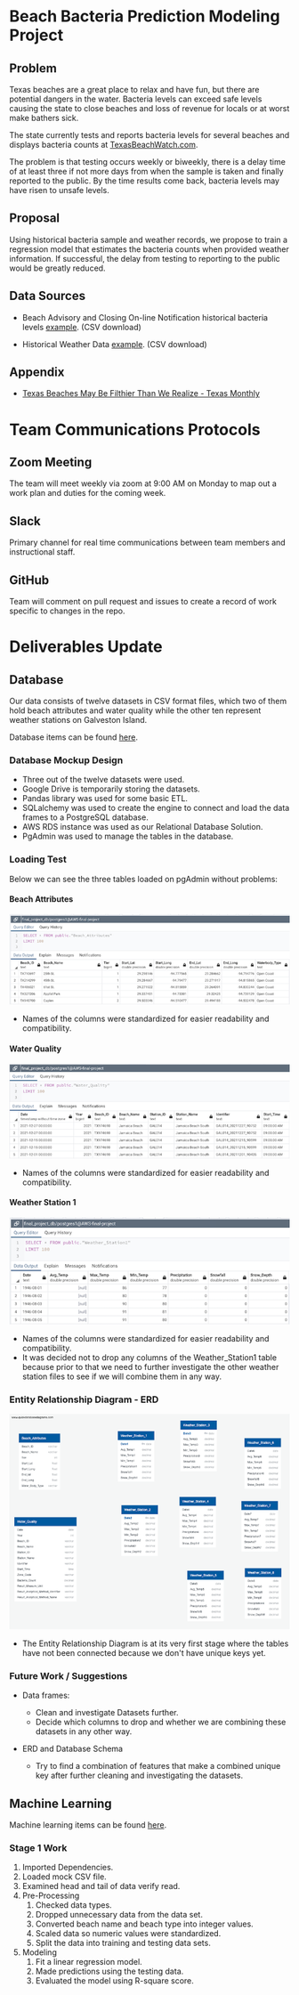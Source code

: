# Beach Bacteria Prediction Modeling Project

## Problem

Texas beaches are a great place to relax and have fun, but there are potential dangers in the water. Bacteria levels can exceed safe levels causing the state to close beaches and loss of revenue for locals or at worst make bathers sick. 

The state currently tests and reports bacteria levels for several beaches and displays bacteria counts at [TexasBeachWatch.com](https://cgis.glo.texas.gov/Beachwatch/#).

The problem is that testing occurs weekly or biweekly, there is a delay time of at least three if not more days from when the sample is taken and finally reported to the public. By the time results come back, bacteria levels may have risen to unsafe levels.

## Proposal

Using historical bacteria sample and weather records, we propose to train a regression model that estimates the bacteria counts when provided weather information. If successful, the delay from testing to reporting to the public would be greatly reduced.

## Data Sources

- Beach Advisory and Closing On-line Notification historical bacteria levels [example](https://beacon.epa.gov/ords/beacon2/f?p=121:38:16858900653526::::). (CSV download)

- Historical Weather Data [example](https://www.ncei.noaa.gov/access/past-weather/Galveston%2C%20Texas). (CSV download)

## Appendix

- [Texas Beaches May Be Filthier Than We Realize - Texas Monthly](https://www.texasmonthly.com/news-politics/texas-beaches-filthy-feces-testing/)

# Team Communications Protocols

## Zoom Meeting
The team will meet weekly via zoom at 9:00 AM on Monday to map out a work plan and duties for the coming week.

## Slack
Primary channel for real time communications between team members and instructional staff.

## GitHub
Team will comment on pull request and issues to create a record of work specific to changes in the repo.

# Deliverables Update

## Database

Our data consists of twelve datasets in CSV format files, which two of them hold beach attributes and water quality while the other ten represent weather stations on Galveston Island.

Database items can be found [here](Database).

### Database Mockup Design

- Three out of the twelve datasets were used.
- Google Drive is temporarily storing the datasets.
- Pandas library was used for some basic ETL.
- SQLalchemy was used to create the engine to connect and load the data frames to a PostgreSQL database.
- AWS RDS instance was used as our Relational Database Solution.
- PgAdmin was used to manage the tables in the database.

### Loading Test

Below we can see the three tables loaded on pgAdmin without problems:

#### **Beach Attributes**

![Beach_Attributes](Database/Resources/Beach_Attributes.png)

- Names of the columns were standardized for easier readability and compatibility.

#### **Water Quality**


![Water_Quality](Database/Resources/Water_Quality.png)

- Names of the columns were standardized for easier readability and compatibility.

#### **Weather Station 1**

![Weather_Station1](Database/Resources/Weather_Station1.png)

- Names of the columns were standardized for easier readability and compatibility.
- It was decided not to drop any columns of the Weather_Station1 table because prior to that we need to further investigate the other weather station files to see if we will combine them in any way.

### Entity Relationship Diagram - ERD

![QuickDBD-final_project_schema](Database/Resources/QuickDBD-final_project_schema.png)

- The Entity Relationship Diagram is at its very first stage where the tables have not been connected because we don't have unique keys yet.


### Future Work / Suggestions

- Data frames:
	- Clean and investigate Datasets further.
	- Decide which columns to drop and whether we are combining these datasets in any other way.


- ERD and Database Schema
	- Try to find a combination of features that make a combined unique key after further cleaning and investigating the datasets.

## Machine Learning

Machine learning items can be found [here](machine_learning).

### Stage 1 Work

1.	Imported Dependencies.
2.	Loaded mock CSV file.
3.	Examined head and tail of data verify read.
4.	Pre-Processing
    1.	Checked data types.
    2.	Dropped unnecessary data from the data set.
    3.	Converted beach name and beach type into integer values.
    4.	Scaled data so numeric values were standardized.
    5.	Split the data into training and testing data sets.
5.	Modeling
    1.	Fit a linear regression model.
    2.	Made predictions using the testing data.
    3.	Evaluated the model using R-square score.